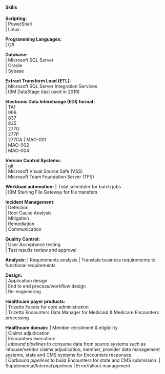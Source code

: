 
#### Skills  

**Scripting:**  
|   PowerShell  
|   Linux  

**Programming Languages:**  
|    C#  

**Database:**  
|    Microsoft SQL Server  
|    Oracle  
|    Sybase  

**Extract Transform Load (ETL):**  
|    Microsoft SQL Server Integration Services  
|    IBM DataStage (last used in 2019)  

**Electronic Data Interchange (EDI) format:**  
|    TA1  
|    999  
|    837  
|    835  
|    277U  
|    277P  
|    277CA 
|    MAO-001  
|    MAO-002  
|    MAO-004  

**Version Control Systems:**  
|    git  
|    Microsoft Visual Source Safe (VSS)  
|    Microsoft Team Foundation Server (TFS)  

**Workload automation:**
|    Tidal scheduler for batch jobs  
|    IBM Sterling File Gateway for file transfers  

**Incident Management:**  
|    Detection  
|    Root Cause Analysis  
|    Mitigation  
|    Remediation  
|    Communication  

**Quality Control:**  
|    User Acceptance testing  
|    Test results review and approval  

**Analysis:**
|    Requirements analysis 
|    Translate business requirements to functional requirements  

**Design:**  
|    Application design  
|    End to end process/workflow design  
|    Re-engineering  

**Healthcare payer products:**  
|    Trizetto Facets for core administration  
|    Trizetto Encounters Data Manager for Medicaid & Medicare Encounters processing

**Healthcare domain:**
|    Member enrollment & eligibility  
|    Claims adjudication  
|    Encounters execution:  
|        *Inbound pipelines* to consume data from source systems such as inhouse/vendor claims adjudication, member, provider data management systems, state and CMS systems for Encounters responses.  
|        *Outbound pipelines* to build Encounters for state and CMS submission.
|        Supplemental/Internal pipelines
|        Error/fallout management 
